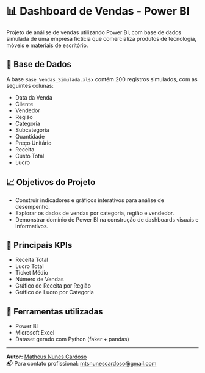 # 📊 Dashboard de Vendas - Power BI

Projeto de análise de vendas utilizando Power BI, com base de dados simulada de uma empresa fictícia que comercializa produtos de tecnologia, móveis e materiais de escritório.

## 📁 Base de Dados

A base `Base_Vendas_Simulada.xlsx` contém 200 registros simulados, com as seguintes colunas:

- Data da Venda
- Cliente
- Vendedor
- Região
- Categoria
- Subcategoria
- Quantidade
- Preço Unitário
- Receita
- Custo Total
- Lucro

## 📈 Objetivos do Projeto

- Construir indicadores e gráficos interativos para análise de desempenho.
- Explorar os dados de vendas por categoria, região e vendedor.
- Demonstrar domínio de Power BI na construção de dashboards visuais e informativos.

## 🧮 Principais KPIs

- Receita Total
- Lucro Total
- Ticket Médio
- Número de Vendas
- Gráfico de Receita por Região
- Gráfico de Lucro por Categoria


## 🚀 Ferramentas utilizadas

- Power BI
- Microsoft Excel
- Dataset gerado com Python (faker + pandas)

---

**Autor:** [Matheus Nunes Cardoso](https://github.com/Matheusncardoso)  
📬 Para contato profissional: mtsnunescardoso@gmail.com
